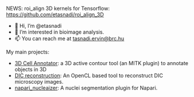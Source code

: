 NEWS:
roi_align 3D kernels for Tensorflow: https://github.com/etasnadi/roi_align_3D

- 👋 Hi, I’m @etasnadi
- 👀 I’m interested in bioimage analysis.
- 📫 You can reach me at tasnadi.ervin@brc.hu

My main projects:
- [3D Cell Annotator](https://github.com/etasnadi/3DCellAnnotator): a 3D active contour tool (an MITK plugin) to annotate objects in 3D
- [DIC reconstruction](https://github.com/etasnadi/DIC): An OpenCL based tool to reconstruct DIC microscopy images.
- [napari_nucleaizer](https://github.com/etasnadi/napari_nucleaizer): A nuclei segmentation plugin for Napari.
